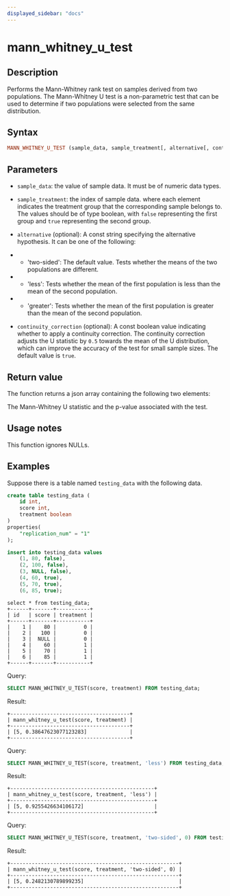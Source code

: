 ```yaml
---
displayed_sidebar: "docs"
---
```


# mann_whitney_u_test

## Description

Performs the Mann-Whitney rank test on samples derived from two populations. The Mann-Whitney U test is a non-parametric test that can be used to determine if two populations were selected from the same distribution.

## Syntax

```Haskell
MANN_WHITNEY_U_TEST (sample_data, sample_treatment[, alternative[, continuity_correction]])
```

## Parameters

- `sample_data`: the value of sample data. It must be of numeric data types.

- `sample_treatment`: the index of sample data. where each element indicates the treatment group that the corresponding sample belongs to. The values should be of type boolean, with `false` representing the first group and `true` representing the second group.

- `alternative` (optional): A const string specifying the alternative hypothesis. It can be one of the following:
- - 'two-sided': The default value. Tests whether the means of the two populations are different.
- - 'less': Tests whether the mean of the first population is less than the mean of the second population.
- - 'greater': Tests whether the mean of the first population is greater than the mean of the second population.

- `continuity_correction` (optional): A const boolean value indicating whether to apply a continuity correction. The continuity correction adjusts the U statistic by `0.5` towards the mean of the U distribution, which can improve the accuracy of the test for small sample sizes. The default value is `true`.

## Return value

The function returns a json array containing the following two elements:

The Mann-Whitney U statistic and the p-value associated with the test.

## Usage notes

This function ignores NULLs.

## Examples

Suppose there is a table named `testing_data` with the following data.

```sql
create table testing_data (
    id int, 
    score int, 
    treatment boolean
)
properties(
    "replication_num" = "1"
);

insert into testing_data values 
    (1, 80, false), 
    (2, 100, false), 
    (3, NULL, false), 
    (4, 60, true), 
    (5, 70, true), 
    (6, 85, true);
```

```Plain
select * from testing_data;
+------+-------+-----------+
| id   | score | treatment |
+------+-------+-----------+
|    1 |    80 |         0 |
|    2 |   100 |         0 |
|    3 |  NULL |         0 |
|    4 |    60 |         1 |
|    5 |    70 |         1 |
|    6 |    85 |         1 |
+------+-------+-----------+
```

Query:

```SQL
SELECT MANN_WHITNEY_U_TEST(score, treatment) FROM testing_data;
```

Result:

```Plain
+---------------------------------------+
| mann_whitney_u_test(score, treatment) |
+---------------------------------------+
| [5, 0.38647623077123283]              |
+---------------------------------------+
```

Query:

```SQL
SELECT MANN_WHITNEY_U_TEST(score, treatment, 'less') FROM testing_data;
```

Result:

```Plain
+-----------------------------------------------+
| mann_whitney_u_test(score, treatment, 'less') |
+-----------------------------------------------+
| [5, 0.9255426634106172]                       |
+-----------------------------------------------+
```

Query:

```SQL
SELECT MANN_WHITNEY_U_TEST(score, treatment, 'two-sided', 0) FROM testing_data;
```

Result:

```Plain
+-------------------------------------------------------+
| mann_whitney_u_test(score, treatment, 'two-sided', 0) |
+-------------------------------------------------------+
| [5, 0.2482130789899235]                               |
+-------------------------------------------------------+
```

